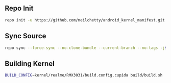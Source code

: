 ## Repo Init ##
```bash
repo init -u https://github.com/neilchetty/android_kernel_manifest.git -b android-mtk-rmx3031-4.19-android11
```
## Sync Source ##
```bash
repo sync --force-sync --no-clone-bundle --current-branch --no-tags -j$(nproc --all)
```
## Building Kernel ##
```bash
BUILD_CONFIG=kernel/realme/RMX3031/build.config.cupida build/build.sh
```

